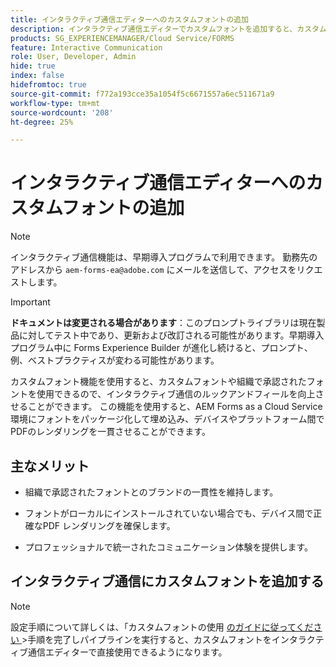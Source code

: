 ```yaml
---
title: インタラクティブ通信エディターへのカスタムフォントの追加
description: インタラクティブ通信エディターでカスタムフォントを追加すると、カスタムフォントや組織で承認されたフォントを使用できます。
products: SG_EXPERIENCEMANAGER/Cloud Service/FORMS
feature: Interactive Communication
role: User, Developer, Admin
hide: true
index: false
hidefromtoc: true
source-git-commit: f772a193cce35a1054f5c6671557a6ec511671a9
workflow-type: tm+mt
source-wordcount: '208'
ht-degree: 25%

---
```



# インタラクティブ通信エディターへのカスタムフォントの追加

>[!NOTE]
>
> インタラクティブ通信機能は、早期導入プログラムで利用できます。 勤務先のアドレスから `aem-forms-ea@adobe.com` にメールを送信して、アクセスをリクエストします。

>[!IMPORTANT]
>
> **ドキュメントは変更される場合があります**：このプロンプトライブラリは現在製品に対してテスト中であり、更新および改訂される可能性があります。早期導入プログラム中に Forms Experience Builder が進化し続けると、プロンプト、例、ベストプラクティスが変わる可能性があります。

カスタムフォント機能を使用すると、カスタムフォントや組織で承認されたフォントを使用できるので、インタラクティブ通信のルックアンドフィールを向上させることができます。 この機能を使用すると、AEM Forms as a Cloud Service環境にフォントをパッケージ化して埋め込み、デバイスやプラットフォーム間でPDFのレンダリングを一貫させることができます。

## 主なメリット

- 組織で承認されたフォントとのブランドの一貫性を維持します。

- フォントがローカルにインストールされていない場合でも、デバイス間で正確なPDF レンダリングを確保します。

- プロフェッショナルで統一されたコミュニケーション体験を提供します。

## インタラクティブ通信にカスタムフォントを追加する

>[!NOTE]
>
> 設定手順について詳しくは、「カスタムフォントの使用 [&#x200B; のガイドに従ってください &#x200B;](https://experienceleague.adobe.com/ja/docs/experience-manager-cloud-service/content/forms/using-communications/use-custom-fonts)
> &#x200B;>手順を完了しパイプラインを実行すると、カスタムフォントをインタラクティブ通信エディターで直接使用できるようになります。
